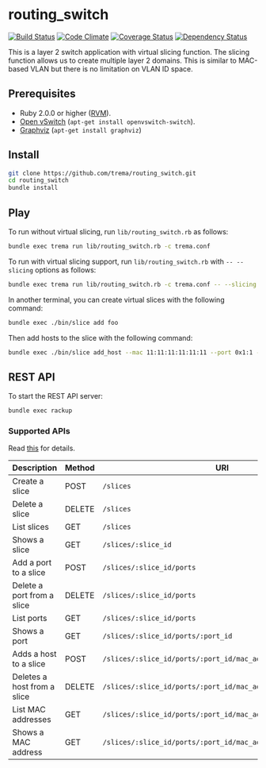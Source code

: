 routing_switch
==============
[![Build Status](http://img.shields.io/travis/trema/routing_switch/develop.svg?style=flat)][travis]
[![Code Climate](http://img.shields.io/codeclimate/github/trema/routing_switch.svg?style=flat)][codeclimate]
[![Coverage Status](http://img.shields.io/codeclimate/coverage/github/trema/routing_switch.svg?style=flat)][codeclimate]
[![Dependency Status](http://img.shields.io/gemnasium/trema/routing_switch.svg?style=flat)][gemnasium]

This is a layer 2 switch application with virtual slicing
function. The slicing function allows us to create multiple layer 2
domains. This is similar to MAC-based VLAN but there is no limitation
on VLAN ID space.

[travis]: http://travis-ci.org/trema/routing_switch
[codeclimate]: https://codeclimate.com/github/trema/routing_switch
[gemnasium]: https://gemnasium.com/trema/routing_switch


Prerequisites
-------------

* Ruby 2.0.0 or higher ([RVM][rvm]).
* [Open vSwitch][openvswitch] (`apt-get install openvswitch-switch`).
* [Graphviz][graphviz] (`apt-get install graphviz`)

[rvm]: https://rvm.io/
[openvswitch]: https://openvswitch.org/
[graphviz]: http://www.graphviz.org/


Install
-------

```bash
git clone https://github.com/trema/routing_switch.git
cd routing_switch
bundle install
```


Play
----

To run without virtual slicing, run `lib/routing_switch.rb` as
follows:

```bash
bundle exec trema run lib/routing_switch.rb -c trema.conf
```

To run with virtual slicing support, run `lib/routing_switch.rb` with
`-- --slicing` options as follows:

```bash
bundle exec trema run lib/routing_switch.rb -c trema.conf -- --slicing
```

In another terminal, you can create virtual slices with the following
command:

```bash
bundle exec ./bin/slice add foo
```

Then add hosts to the slice with the following command:

```bash
bundle exec ./bin/slice add_host --mac 11:11:11:11:11:11 --port 0x1:1 --slice foo
```


REST API
--------

To start the REST API server:

```bash
bundle exec rackup
```

### Supported APIs

Read [this](https://github.com/trema/routing_switch/blob/develop/lib/rest_api.rb) for details.

Description                 | Method | URI
----------------------------|--------|--------------------------------------------------------------
Create a slice              | POST   | `/slices`
Delete a slice              | DELETE | `/slices`
List slices                 | GET    | `/slices`
Shows a slice               | GET    | `/slices/:slice_id`
Add a port to a slice       | POST   | `/slices/:slice_id/ports`
Delete a port from a slice  | DELETE | `/slices/:slice_id/ports`
List ports                  | GET    | `/slices/:slice_id/ports`
Shows a port                | GET    | `/slices/:slice_id/ports/:port_id`
Adds a host to a slice      | POST   | `/slices/:slice_id/ports/:port_id/mac_addresses`
Deletes a host from a slice | DELETE | `/slices/:slice_id/ports/:port_id/mac_addresses`
List MAC addresses          | GET    | `/slices/:slice_id/ports/:port_id/mac_addresses`
Shows a MAC address         | GET    | `/slices/:slice_id/ports/:port_id/mac_addresses/:mac_address`
